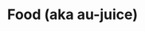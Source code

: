 ---
title: Food (aka au-juice)
menu:
  sidebar:
    name: Food (aka au-juice)
    identifier: food
    weight: 30
---